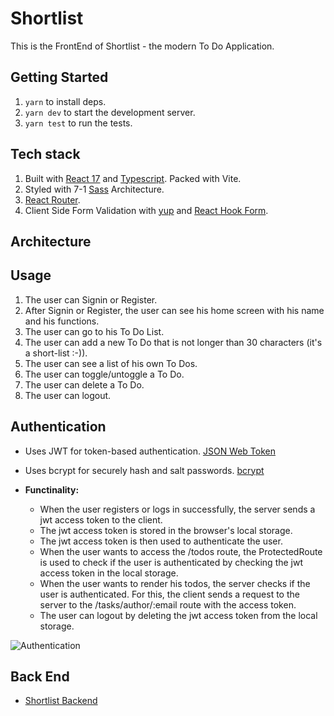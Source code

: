 # Shortlist

This is the FrontEnd of Shortlist - the modern To Do Application.

## Getting Started

1. `yarn` to install deps.
2. `yarn dev` to start the development server.
3. `yarn test` to run the tests.

## Tech stack

1. Built with [React 17](https://reactjs.org/) and [Typescript](https://www.typescriptlang.org/). Packed with Vite.
2. Styled with 7-1 [Sass](https://sass-lang.com/) Architecture.
3. [React Router](https://reacttraining.com/react-router/).
4. Client Side Form Validation with [yup](https://github.com/jquense/yup) and [React Hook Form](https://react-hook-form.com/).

## Architecture

## Usage

1. The user can Signin or Register.
2. After Signin or Register, the user can see his home screen with his name and his functions.
3. The user can go to his To Do List.
4. The user can add a new To Do that is not longer than 30 characters (it's a short-list :-)).
5. The user can see a list of his own To Dos.
6. The user can toggle/untoggle a To Do.
7. The user can delete a To Do.
8. The user can logout.

## Authentication

- Uses JWT for token-based authentication. [JSON Web Token](https://jwt.io/)
- Uses bcrypt for securely hash and salt passwords. [bcrypt](https://www.npmjs.com/package/bcryptjs)

- **Functinality:**
  - When the user registers or logs in successfully, the server sends a jwt access token to the client.
  - The jwt access token is stored in the browser's local storage.
  - The jwt access token is then used to authenticate the user.
  - When the user wants to access the /todos route, the ProtectedRoute is used to check if the user is authenticated by checking the jwt access token in the local storage.
  - When the user wants to render his todos, the server checks if the user is authenticated. For this, the client sends a request to the server to the /tasks/author/:email route with the access token.
  - The user can logout by deleting the jwt access token from the local storage.

![Authentication](https://user-images.githubusercontent.com/50672977/166125473-7d32be27-ef26-4053-8c7a-0bc0a4cabf8d.png)

## Back End

- [Shortlist Backend](https://github.com/conuko/tasks-and-goals-backend)
